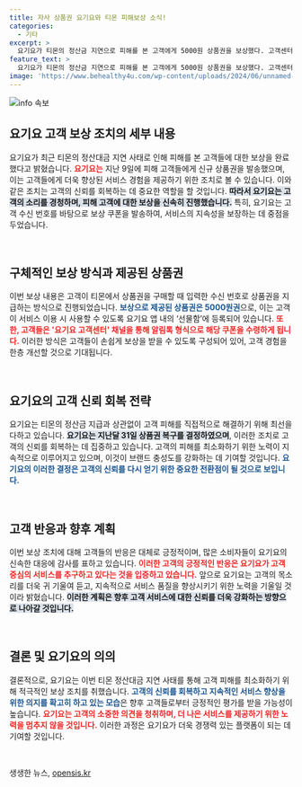 ```yaml
---
title: 자사 상품권 요기요와 티몬 피해보상 소식!
categories:
  - 기타
excerpt: >
  요기요가 티몬의 정산금 지연으로 피해를 본 고객에게 5000원 상품권을 보상했다. 고객센터를 통해 지급된 쿠폰은 요기요 앱 내에서 쉽게 사용 가능. 상세 소식은 클릭으로 확인하세요!
feature_text: >
  요기요가 티몬의 정산금 지연으로 피해를 본 고객에게 5000원 상품권을 보상했다. 고객센터를 통해 지급된 쿠폰은 요기요 앱 내에서 쉽게 사용 가능. 상세 소식은 클릭으로 확인하세요!
image: 'https://www.behealthy4u.com/wp-content/uploads/2024/06/unnamed-file.png'
---
```


<p><img src="https://www.behealthy4u.com/wp-content/uploads/2024/06/unnamed-file.png" alt="info 속보" /></p>

<h2 data-ke-size="size26">요기요 고객 보상 조치의 세부 내용</h2>

<p data-ke-size="size16">요기요가 최근 티몬의 정산대금 지연 사태로 인해 피해를 본 고객들에 대한 보상을 완료했다고 밝혔습니다. <b><span style="color: #ee2323;">요기요는</span></b> 지난 9일에 피해 고객들에게 신규 상품권을 발송했으며, 이는 고객들에게 더욱 향상된 서비스 경험을 제공하기 위한 조치로 볼 수 있습니다. 이와 같은 조치는 고객의 신뢰를 회복하는 데 중요한 역할을 할 것입니다. <b><span style="background-color: #21538527;">따라서 요기요는 고객의 소리를 경청하며, 피해 고객에 대한 보상을 신속히 진행했습니다.</span></b> 특히, 요기요는 고객 수신 번호를 바탕으로 보상 쿠폰을 발송하여, 서비스의 지속성을 보장하는 데 중점을 두었습니다.</p>

<p data-ke-size="size16">&nbsp;</p>

<h2 data-ke-size="size26">구체적인 보상 방식과 제공된 상품권</h2>

<p data-ke-size="size16">이번 보상 내용은 고객이 티몬에서 상품권을 구매할 때 입력한 수신 번호로 상품권을 지급하는 방식으로 진행되었습니다. <b><span style="color: #1a5490;">보상으로 제공된 상품권은 5000원권</span></b>으로, 이는 고객이 서비스 이용 시 사용할 수 있도록 요기요 앱 내의 ‘선물함’에 등록되어 있습니다. <b><span style="color: #ee2323;">또한, 고객들은 '요기요 고객센터' 채널을 통해 알림톡 형식으로 해당 쿠폰을 수령하게 됩니다.</span></b> 이러한 방식은 고객들이 손쉽게 보상을 받을 수 있도록 구성되어 있어, 고객 경험을 한층 개선할 것으로 기대됩니다.</p>

<p data-ke-size="size16">&nbsp;</p>

<h2 data-ke-size="size26">요기요의 고객 신뢰 회복 전략</h2>

<p data-ke-size="size16">요기요는 티몬의 정산금 지급과 상관없이 고객 피해를 직접적으로 해결하기 위해 최선을 다하고 있습니다. <b><span style="background-color: #21538527;">요기요는 지난달 31일 상품권 복구를 결정하였으며</span></b>, 이러한 조치로 고객의 신뢰를 회복하는 데 집중하고 있습니다. 고객의 피해를 최소화하기 위한 노력이 지속적으로 이루어지고 있으며, 이것이 브랜드 충성도를 강화하는 데 기여할 것입니다. <b><span style="color: #1a5490;">요기요의 이러한 결정은 고객의 신뢰를 다시 얻기 위한 중요한 전환점이 될 것으로 보입니다.</span></b></p>

<p data-ke-size="size16">&nbsp;</p>

<h2 data-ke-size="size26">고객 반응과 향후 계획</h2>

<p data-ke-size="size16">이번 보상 조치에 대해 고객들의 반응은 대체로 긍정적이며, 많은 소비자들이 요기요의 신속한 대응에 감사를 표하고 있습니다. <b><span style="color: #ee2323;">이러한 고객의 긍정적인 반응은 요기요가 고객 중심의 서비스를 추구하고 있다는 것을 입증하고 있습니다.</span></b> 앞으로 요기요는 고객의 목소리를 더욱 귀 기울여 듣고, 지속적으로 서비스 품질을 향상시키기 위한 노력을 기울일 것이라 밝혔습니다. <b><span style="background-color: #21538527;">이러한 계획은 향후 고객 서비스에 대한 신뢰를 더욱 강화하는 방향으로 나아갈 것입니다.</span></b></p>

<p data-ke-size="size16">&nbsp;</p>

<h2 data-ke-size="size26">결론 및 요기요의 의의</h2>

<p data-ke-size="size16">결론적으로, 요기요는 이번 티몬 정산대금 지연 사태를 통해 고객 피해를 최소화하기 위해 적극적인 보상 조치를 취했습니다. <b><span style="color: #1a5490;">고객의 신뢰를 회복하고 지속적인 서비스 향상을 위한 의지를 확고히 하고 있는 모습</span></b>은 향후 고객들로부터 긍정적인 평가를 받을 가능성이 높습니다. <b><span style="color: #ee2323;">요기요는 고객의 소중한 의견을 청취하며, 더 나은 서비스를 제공하기 위한 노력을 멈추지 않을 것입니다.</span></b> 이러한 과정은 요기요가 더욱 경쟁력 있는 플랫폼이 되는 데 기여할 것입니다.</p>

<p data-ke-size="size16">&nbsp;</p>
생생한 뉴스, <a href="https://opensis.kr" rel="dofollow">opensis.kr</a>


